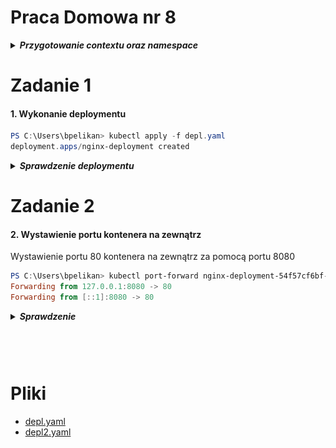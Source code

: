 # Praca Domowa nr 8

<details>
  <summary><b><i>Przygotowanie contextu oraz namespace</i></b></summary>

#### Utworzenie namespace
```PowerShell
PS C:\Users\bpelikan> kubectl create namespace homework8
namespace/homework8 created
```

#### Zmiana contextu na utworzony namepsace
```PowerShell
PS C:\Users\bpelikan> kubectl config set-context --current --namespace=homework8
Context "minikube" modified.

PS C:\Users\bpelikan> kubectl config get-contexts
CURRENT   NAME                 CLUSTER          AUTHINFO                              NAMESPACE
          docker-desktop       docker-desktop   docker-desktop
          docker-for-desktop   docker-desktop   docker-desktop
*         minikube             minikube         minikube                              homework8
```

</details>

# Zadanie 1

#### 1. Wykonanie deploymentu
```PowerShell
PS C:\Users\bpelikan> kubectl apply -f depl.yaml
deployment.apps/nginx-deployment created
```

<details>
  <summary><b><i>Sprawdzenie deploymentu</i></b></summary>

#### 1.1 Sprawdzenie deploymentu
```PowerShell
PS C:\Users\bpelikan> kubectl get deployments
NAME               READY   UP-TO-DATE   AVAILABLE   AGE
nginx-deployment   3/3     3            3           94s
```

#### 1.2 Sprawdzenie statusu deploymentu
```PowerShell
PS C:\Users\bpelikan> kubectl rollout status deployment nginx-deployment
deployment "nginx-deployment" successfully rolled out
```

#### 1.3 Sprawdzenie ReplicaSetu
```PowerShell
PS C:\Users\bpelikan> kubectl get rs
NAME                          DESIRED   CURRENT   READY   AGE
nginx-deployment-54f57cf6bf   3         3         3       4m37s
```

#### 1.4 Przejrzenie labeli utworzonych dla podów
```PowerShell
PS C:\Users\bpelikan> kubectl get pods --show-labels
NAME                                READY   STATUS    RESTARTS   AGE     LABELS
nginx-deployment-54f57cf6bf-8zt4j   1/1     Running   0          6m32s   app=nginx,pod-template-hash=54f57cf6bf
nginx-deployment-54f57cf6bf-lxpkr   1/1     Running   0          6m32s   app=nginx,pod-template-hash=54f57cf6bf
nginx-deployment-54f57cf6bf-sfcvg   1/1     Running   0          6m32s   app=nginx,pod-template-hash=54f57cf6bf
```

</details>

# Zadanie 2

#### 2. Wystawienie portu kontenera na zewnątrz
Wystawienie portu 80 kontenera na zewnątrz za pomocą portu 8080
```PowerShell
PS C:\Users\bpelikan> kubectl port-forward nginx-deployment-54f57cf6bf-8zt4j 8080:80
Forwarding from 127.0.0.1:8080 -> 80
Forwarding from [::1]:8080 -> 80
```

<details>
  <summary><b><i>Sprawdzenie</i></b></summary>

#### 2.1 Sprawdzenie nagłówków
```PowerShell
PS C:\Users\bpelikan> bash
ubpelikan@DESKTOP:/mnt/c/Users/bpelikan$ curl -I -X GET http://localhost:8080
HTTP/1.1 200 OK
Server: nginx/1.7.9
Date: Sat, 16 Nov 2019 22:48:51 GMT
Content-Type: text/html
Content-Length: 612
Last-Modified: Tue, 23 Dec 2014 16:25:09 GMT
Connection: keep-alive
ETag: "54999765-264"
Accept-Ranges: bytes
```

![nginx](./img/20191116234548.jpg "nginx")

</details>


#### 
```PowerShell

```

#### 
```PowerShell

```





#### 
```PowerShell

```







# Pliki

* [depl.yaml](./code/depl.yaml)
* [depl2.yaml](./code/depl2.yaml)